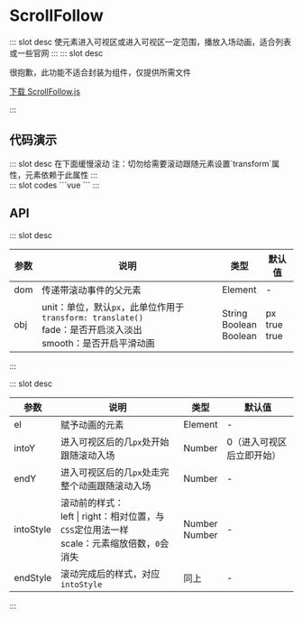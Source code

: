 # ScrollFollow

<ContainerBox title="介绍">
::: slot desc
使元素进入可视区或进入可视区一定范围，播放入场动画，适合列表或一些官网
:::
</ContainerBox>

<ContainerBox title="下载并引入">
::: slot desc

很抱歉，此功能不适合封装为组件，仅提供所需文件

[下载 ScrollFollow.js](https://gitee.com/lengyibai/component-package/raw/master/ScrollFollow.js)

:::
</ContainerBox>

## 代码演示

<ContainerBox title="基础用法">
::: slot desc
在下面缓慢滚动
注：切勿给需要滚动跟随元素设置`transform`属性，元素依赖于此属性
:::
<div class="demoBox">
<Dynamics-ScrollFollow-demo-index />
</div>

<ShowCode>
::: slot codes
```vue
<template>
  <div class="demo" ref="demo">
    <div class="container">
      <div class="a" ref="a">HTML+CSS</div>
      <div class="b" ref="b">JavaScript</div>
      <div class="c" ref="c">Vue</div>
    </div>
  </div>
</template>
<script>
import ScrollFollow from "../ScrollFollow.js";
export default {
  mounted() {
    const scrollFollow = new ScrollFollow(this.$refs.demo, {
      unit: "%",
      time: 0.5,
    });
    scrollFollow.setOptions({
      el: this.$refs.a,
      intoY: 0,
      endY: 300,
      intoStyle: {
        right: -100,
      },
      endStyle: {
        right: 100,
      },
    });
    scrollFollow.setOptions({
      el: this.$refs.b,
      intoY: 0,
      endY: 300,
      intoStyle: {
        left: -100,
      },
      endStyle: {
        left: 100,
      },
    });
    scrollFollow.setOptions({
      el: this.$refs.c,
      intoY: 0,
      endY: 300,
      intoStyle: {
        scale: 0,
      },
      endStyle: {
        scale: 1,
      },
    });
  },
};
</script>
<style scoped lang="less">
.demo {
  position: relative;
  width: 100%;
  height: 75vh;
  overflow: auto;
  overscroll-behavior: contain;
  color: #fff;
  .container {
    width: 100%;
    height: 250vh;
    background-color: #1a1a1a;
    display: flex;
    justify-content: center;
    align-items: center;
    .a,
    .b,
    .c {
      position: absolute;
      font-size: 5vw;
    }
    .a {
      right: 0;
      top: 100vh;
    }
    .b {
      left: 0;
      top: 150vh;
    }
    .c {
      top: 205vh;
    }
  }
}
</style>
```
:::
</ShowCode>
</ContainerBox>

## API

<ContainerBox title="new ScrollFollow(dom, obj)">
::: slot desc

| 参数                     | 说明                                                         | 类型 | 默认值 |
| ------------------------ | ------------------------------------------------------------ | ------------------------ | ------------------------ |
| dom | 传递带滚动事件的父元素 | Element | - |
| obj      | unit：单位，默认`px`，此单位作用于`transform: translate()`<br />fade：是否开启淡入淡出<br />smooth：是否开启平滑动画 | String<br />Boolean<br />Boolean | px<br />true<br />true |

:::
</ContainerBox>

<ContainerBox title="setOptions(obj)">
::: slot desc

| 参数                     | 说明                                                         | 类型 | 默认值 |
| ------------------------ | ------------------------------------------------------------ | ------------------------ | ------------------------ |
| el | 赋予动画的元素 | Element | - |
| intoY | 进入可视区后的几`px`处开始跟随滚动入场 | Number | 0（进入可视区后立即开始） |
| endY | 进入可视区后的几`px`处走完整个动画跟随滚动入场 | Number | - |
| intoStyle | 滚动前的样式：<br />left \| right：相对位置，与`CSS`定位用法一样<br />scale：元素缩放倍数，`0`会消失 | Number<br />Number | - |
| endStyle | 滚动完成后的样式，对应`intoStyle` | 同上 | - |

:::
</ContainerBox>